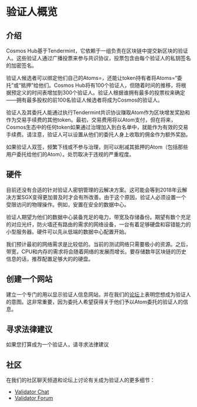 # 验证人概览

## 介绍

Cosmos Hub基于Tendermint，它依赖于一组负责在区块链中提交新区块的验证人。这些验证人通过广播投票来参与共识协议，投票包含由每个验证人的私钥签名的加密签名。

验证人候选者可以绑定他们自己的Atoms=，还能让token持有者将Atoms=“委托”或“抵押”给他们。Cosmos Hub将有100个验证人，但随着时间的推移，将根据预定义的时间表增加到300个验证人。验证人根据谁拥有最多的投票权来确定——拥有最多股权的前100名验证人候选者将成为Cosmos的验证人。

验证人及其委托人能通过执行Tendermint共识协议赚取Atom作为区块增发奖励和作为交易手续费的其他token。最初，交易费用将以Atom支付，但在将来，Cosmos生态中的任何token如果通过治理加入到白名单中，就能作为有效的交易手续费。请注意，验证人可以设置从他们的委托人身上收取的佣金作为额外奖励。

如果验证人双签，频繁下线或不参与治理，则可以削减其抵押的Atom（包括那些用户委托给他们的Atom）。处罚取决于违规的严重程度。


## 硬件

目前还没有合适的针对验证人密钥管理的云解决方案。这可能会等到2018年云解决方案SGX变得更加普及时才会有所改善。由于这个原因，验证人必须设置一个受限访问的物理操作。例如，安置在安全的数据中心。

验证人期望为他们的数据中心装备充足的电力，带宽及存储备份。期望有数个充足的对应光纤，防火墙还有路由的需求的网络设备，一台有着足够硬盘和容错能力的小型服务器。硬件可以先从低端的数据中心配置开始。

我们预计最初的网络需求是比较低的。当前的测试网络只需要极小的资源。之后，带宽，CPU和内存的需求将会随着网络的发展而增长。要存储数年区块链的历史信息的话，推荐配置足够大的的硬盘。


## 创建一个网站

建立一个专门的用以显示验证人信息网站，并在我们的[论坛](https://forum.cosmos.network/t/validator-candidates/127/3)上表明您想成为验证人的意图。这非常重要，因为委托人希望获得关于他们予以Atom委托的验证人的信息。


## 寻求法律建议

如果您打算成为一个验证人，请寻求法律建议


## 社区

在我们的社区聊天频道和论坛上讨论有关成为验证人的更多细节：

+ [Validator Chat](https://riot.im/app/#/room/#cosmos_validators:matrix.org)
+ [Validator Forum](https://forum.cosmos.network/c/validating)